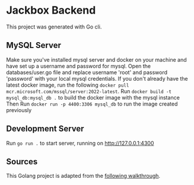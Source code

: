 # Jackbox Backend
This project was generated with Go cli.

## MySQL Server
Make sure you've installed mysql server and docker on your machine and have set up a username and password for mysql. Open the databases/user.go file and replace username 'root' and password 'password' with your local mysql credentials. If you don't already have the latest docker image, run the following `docker pull mcr.microsoft.com/mssql/server:2022-latest`.
Run `docker build -t mysql_db:mysql_db .` to build the docker image with the mysql instance
Then Run `docker run -p 4400:3306 mysql_db` to run the image created previously

## Development Server
Run `go run .` to start server, running on http://127.0.0.1:4300

## Sources
This Golang project is adapted from the [following walkthrough](https://codesource.io/how-to-setup-golang-authentication-with-jwt-token/).